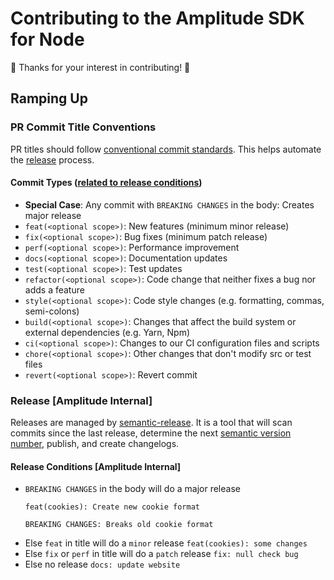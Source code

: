 # Contributing to the Amplitude SDK for Node

🎉 Thanks for your interest in contributing! 🎉

## Ramping Up

### PR Commit Title Conventions

PR titles should follow [conventional commit standards](https://www.conventionalcommits.org/en/v1.0.0/). This helps automate the [release](#release) process.

#### Commit Types ([related to release conditions](#release))

- **Special Case**: Any commit with `BREAKING CHANGES` in the body: Creates major release
- `feat(<optional scope>)`: New features (minimum minor release)
- `fix(<optional scope>)`: Bug fixes (minimum patch release)
- `perf(<optional scope>)`: Performance improvement
- `docs(<optional scope>)`: Documentation updates
- `test(<optional scope>)`: Test updates
- `refactor(<optional scope>)`: Code change that neither fixes a bug nor adds a feature
- `style(<optional scope>)`: Code style changes (e.g. formatting, commas, semi-colons)
- `build(<optional scope>)`: Changes that affect the build system or external dependencies (e.g. Yarn, Npm)
- `ci(<optional scope>)`: Changes to our CI configuration files and scripts
- `chore(<optional scope>)`: Other changes that don't modify src or test files
- `revert(<optional scope>)`: Revert commit

### Release [Amplitude Internal]

Releases are managed by [semantic-release](https://github.com/semantic-release/semantic-release). It is a tool that will scan commits since the last release, determine the next [semantic version number](https://semver.org/), publish, and create changelogs.

#### Release Conditions [Amplitude Internal]

- `BREAKING CHANGES` in the body will do a major release
  ```
  feat(cookies): Create new cookie format

  BREAKING CHANGES: Breaks old cookie format
  ```
- Else `feat` in title will do a `minor` release
  `feat(cookies): some changes`
- Else `fix` or `perf` in title will do a `patch` release
  `fix: null check bug`
- Else no release
  `docs: update website`

